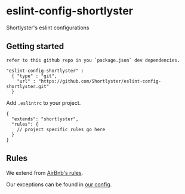 # eslint-config-shortlyster
Shortlyster's eslint configurations

## Getting started

```
refer to this github repo in you `package.json` dev dependencies.
```
```
"eslint-config-shortlyster" :
  { "type" : "git",
    "url" : "https://github.com/Shortlyster/eslint-config-shortlyster.git"
  }

```

Add `.eslintrc` to your project.

```
{
  "extends": "shortlyster",
  "rules": {
    // project specific rules go here
  }
}
```

## Rules

We extend from [AirBnb's rules](https://github.com/airbnb/javascript/tree/master/packages/eslint-config-airbnb).

Our exceptions can be found in [our config](https://github.com/Shortlyster/eslint-config-shortlyster/blob/master/index.js).
